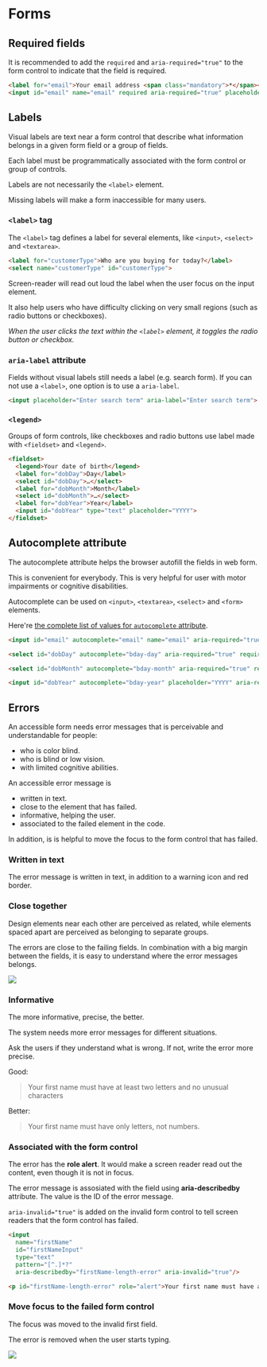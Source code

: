 # Forms

## Required fields

It is recommended to add the `required` and `aria-required="true"` to the form control to indicate that the field is required.

```html
<label for="email">Your email address <span class="mandatory">*</span></label>
<input id="email" name="email" required aria-required="true" placeholder="Email" required="">
```

## Labels

Visual labels are text near a form control that describe what information belongs in a given form field or a group of fields.

Each label must be programmatically associated with the form control or group of controls.

Labels are not necessarily the `<label>` element.

Missing labels will make a form inaccessible for many users.


### `<label>` tag

The `<label>` tag defines a label for several elements, like `<input>`, `<select>` and `<textarea>`.

```html
<label for="customerType">Who are you buying for today?</label>
<select name="customerType" id="customerType">
```

Screen-reader will read out loud the label when the user focus on the input element.

It also help users who have difficulty clicking on very small regions (such as radio buttons or checkboxes).

*When the user clicks the text within the `<label>` element, it toggles the radio button or checkbox.*


### `aria-label` attribute

Fields without visual labels still needs a label (e.g. search form). If you can not use a `<label>`, one option is to use a `aria-label`.

```html
<input placeholder="Enter search term" aria-label="Enter search term">
```


### `<legend>`

Groups of form controls, like checkboxes and radio buttons use label made with `<fieldset>` and `<legend>`.

```html
<fieldset>
  <legend>Your date of birth</legend>
  <label for="dobDay">Day</label>
  <select id="dobDay">…</select>
  <label for="dobMonth">Month</label>
  <select id="dobMonth">…</select>
  <label for="dobYear">Year</label>
  <input id="dobYear" type="text" placeholder="YYYY">
</fieldset>
```


## Autocomplete attribute

The autocomplete attribute helps the browser autofill the fields in web form.

This is convenient for everybody. This is very helpful for user with motor impairments or cognitive disabilities.

Autocomplete can be used on `<input>`, `<textarea>`, `<select>` and `<form>` elements.

Here're [the complete list of values for `autocomplete` attribute](https://www.w3.org/TR/WCAG21/#input-purposes).

```html
<input id="email" autocomplete="email" name="email" aria-required="true" placeholder="Email" required>

<select id="dobDay" autocomplete="bday-day" aria-required="true" required>

<select id="dobMonth" autocomplete="bday-month" aria-required="true" required>

<input id="dobYear" autocomplete="bday-year" placeholder="YYYY" aria-required="true" required>
```


## Errors

An accessible form needs error messages that is perceivable and understandable for people:

- who is color blind.
- who is blind or low vision.
- with limited cognitive abilities.

An accessible error message is

- written in text.
- close to the element that has failed.
- informative, helping the user.
- associated to the failed element in the code.

In addition, is is helpful to move the focus to the form control that has failed.

### Written in text

The error message is written in text, in addition to a warning icon and red border.

### Close together

Design elements near each other are perceived as related, while elements spaced apart are perceived as belonging to separate groups.

The errors are close to the failing fields. In combination with a big margin between the fields, it is easy to understand where the error messages belongs.

![](https://www.w3schools.com/accessibility/img_ee_error-proximity.png)


### Informative

The more informative, precise, the better.

The system needs more error messages for different situations.

Ask the users if they understand what is wrong. If not, write the error more precise.

Good:
> Your first name must have at least two letters and no unusual characters

Better:
> Your first name must have only letters, not numbers.


### Associated with the form control

The error has the **role alert**. It would make a screen reader read out the content, even though it is not in focus.

The error message is assosiated with the field using **aria-describedby** attribute. The value is the ID of the error message.

`aria-invalid="true"` is added on the invalid form control to tell screen readers that the form control has failed.

```html
<input
  name="firstName"
  id="firstNameInput"
  type="text"
  pattern="[^.]*?"
  aria-describedby="firstName-length-error" aria-invalid="true"/>

<p id="firstName-length-error" role="alert">Your first name must have at least two letters and no unusual characters</p>
```

### Move focus to the failed form control

The focus was moved to the invalid first field.

The error is removed when the user starts typing.

![](https://www.w3schools.com/accessibility/img_ee_error-focus.png)